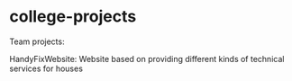 # college-projects
Team projects:

HandyFixWebsite: Website based on providing different kinds of technical services for houses
